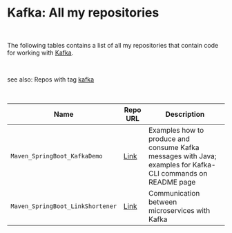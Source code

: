 # Kafka: All my repositories #

<br>

The following tables contains a list of all my repositories that contain code for working with [Kafka](https://kafka.apache.org/).

<br>

see also: Repos with tag [kafka](https://github.com/MDecker-MobileComputing?tab=repositories&q=topic%3Akafka&type=source)

<br>

| Name | Repo URL | Description  |
| ---- | -------- | ------------ |
| `Maven_SpringBoot_KafkaDemo` | [Link](https://github.com/MDecker-MobileComputing/Maven_SpringBoot_KafkaDemo) | Examples how to produce and consume Kafka messages with Java; examples for Kafka-CLI commands on README page |
| `Maven_SpringBoot_LinkShortener` | [Link](https://github.com/MDecker-MobileComputing/Maven_SpringBoot_LinkShortener) | Communication between microservices with Kafka |

<br>

